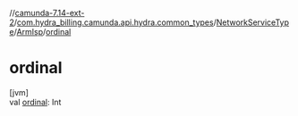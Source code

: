//[camunda-7.14-ext-2](../../../../index.md)/[com.hydra_billing.camunda.api.hydra.common_types](../../index.md)/[NetworkServiceType](../index.md)/[ArmIsp](index.md)/[ordinal](ordinal.md)

# ordinal

[jvm]\
val [ordinal](ordinal.md): Int
